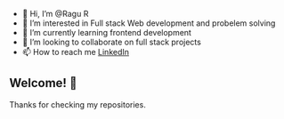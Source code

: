 - 👋 Hi, I’m @Ragu R
- 👀 I’m interested in Full stack Web development and probelem solving
- 🌱 I’m currently learning frontend development
- 💞️ I’m looking to collaborate on full stack projects
- 📫 How to reach me [LinkedIn](https://www.linkedin.com/in/ragu-r-9b220621b/)

<!---
Ragurp/Ragurp is a ✨ special ✨ repository because its `README.md` (this file) appears on your GitHub profile.
You can click the Preview link to take a look at your changes.
--->

## Welcome! 👋

Thanks for checking my repositories.